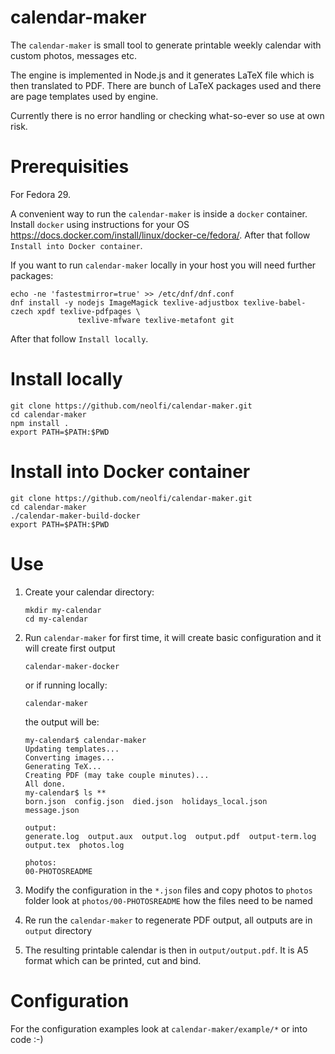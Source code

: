 calendar-maker
==============

The `calendar-maker` is small tool to generate printable weekly calendar
with custom photos, messages etc.

The engine is implemented in Node.js and it generates LaTeX file which
is then translated to PDF. There are bunch of LaTeX packages used and
there are page templates used by engine.

Currently there is no error handling or checking what-so-ever so use at own
risk. 

Prerequisities
==============

For Fedora 29.

A convenient way to run the `calendar-maker` is inside a `docker` container.
Install `docker` using instructions for your OS https://docs.docker.com/install/linux/docker-ce/fedora/.
After that follow `Install into Docker container`.

If you want to run `calendar-maker` locally in your host you will need further
packages:

```
echo -ne 'fastestmirror=true' >> /etc/dnf/dnf.conf
dnf install -y nodejs ImageMagick texlive-adjustbox texlive-babel-czech xpdf texlive-pdfpages \
               texlive-mfware texlive-metafont git 
```

After that follow `Install locally`.

Install locally
===============

```
git clone https://github.com/neolfi/calendar-maker.git
cd calendar-maker
npm install .
export PATH=$PATH:$PWD
```

Install into Docker container
=============================

```
git clone https://github.com/neolfi/calendar-maker.git
cd calendar-maker
./calendar-maker-build-docker
export PATH=$PATH:$PWD
```

Use
===

1. Create your calendar directory:

    ```
    mkdir my-calendar
    cd my-calendar
    ```

2. Run `calendar-maker` for first time, it will create basic configuration and
    it will create first output

    ```
    calendar-maker-docker
    ```

    or if running locally:

    ```
    calendar-maker
    ```

    the output will be:

    ```
    my-calendar$ calendar-maker 
    Updating templates...
    Converting images...
    Generating TeX...
    Creating PDF (may take couple minutes)...
    All done.
    my-calendar$ ls **
    born.json  config.json  died.json  holidays_local.json  message.json

    output:
    generate.log  output.aux  output.log  output.pdf  output-term.log  output.tex  photos.log

    photos:
    00-PHOTOSREADME
    ```

3. Modify the configuration in the `*.json` files and copy photos to `photos` folder
    look at `photos/00-PHOTOSREADME` how the files need to be named

4. Re run the `calendar-maker` to regenerate PDF output, all outputs are in `output` directory

5. The resulting printable calendar is then in `output/output.pdf`. It is A5 format which can
    be printed, cut and bind.

Configuration
=============

For the configuration examples look at `calendar-maker/example/*` or into code :-)

